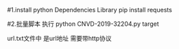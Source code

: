 #1.install python Dependencies Library 
pip install requests

#2.批量脚本 执行 
python CNVD-2019-32204.py target

url.txt文件中 是url地址 需要带http协议
